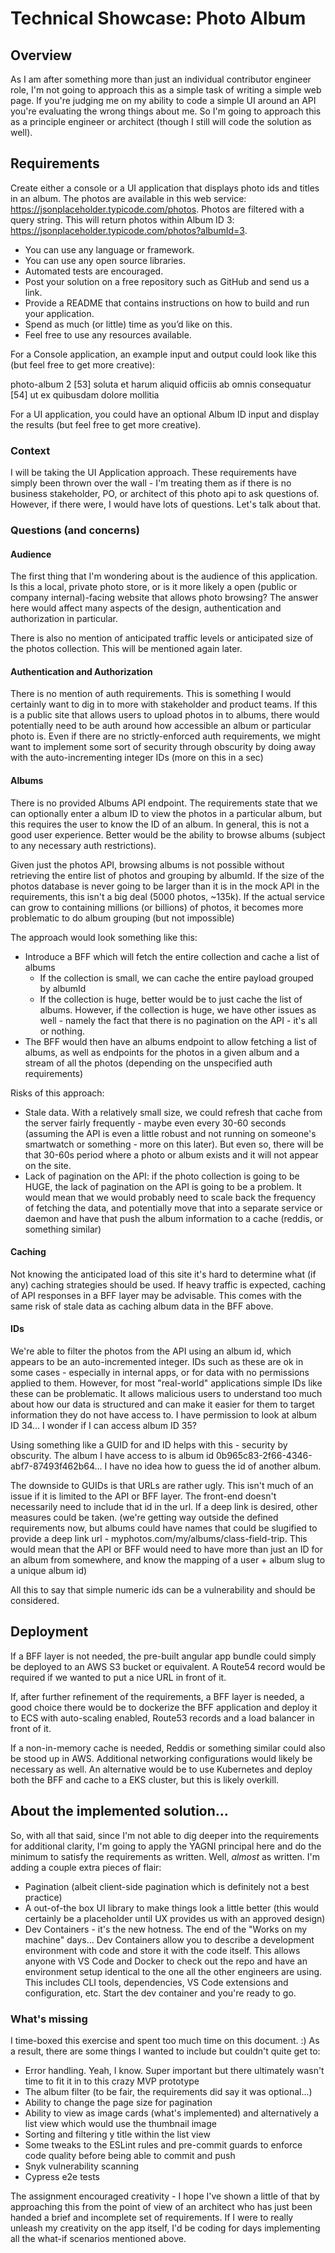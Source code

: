 # Technical Showcase: Photo Album
## Overview
As I am after something more than just an individual contributor engineer role, I'm not going to approach this as a simple task of writing a simple web page. If you're judging me on my ability to code a simple UI around an API you're evaluating the wrong things about me. So I'm going to approach this as a principle engineer or architect (though I still will code the solution as well).

## Requirements
Create either a console or a UI application that displays photo ids and titles in an album. 
The photos are available in this web service: https://jsonplaceholder.typicode.com/photos. Photos are filtered with a query 
string. This will return photos within Album ID 3: https://jsonplaceholder.typicode.com/photos?albumId=3.

- You can use any language or framework.
- You can use any open source libraries.
- Automated tests are encouraged.
- Post your solution on a free repository such as GitHub and send us a link.
- Provide a README that contains instructions on how to build and run your application.
- Spend as much (or little) time as you’d like on this.
- Feel free to use any resources available.

For a Console application, an example input and output could look like this (but feel free to get more creative):

photo-album 2
[53] soluta et harum aliquid officiis ab omnis consequatur
[54] ut ex quibusdam dolore mollitia

For a UI application, you could have an optional Album ID input and display the results (but feel free to get more creative).

### Context
I will be taking the UI Application approach. These requirements have simply been thrown over the wall - I'm treating them as if there is no business stakeholder, PO, or architect of this photo api to ask questions of. However, if there were, I would have lots of questions. Let's talk about that.

### Questions (and concerns)
#### Audience
The first thing that I'm wondering about is the audience of this application. Is this a local, private photo store, or is it more likely a open (public or company internal)-facing website that allows photo browsing? The answer here would affect many aspects of the design, authentication and authorization in particular.

There is also no mention of anticipated traffic levels or anticipated size of the photos collection. This will be mentioned again later.

#### Authentication and Authorization
There is no mention of auth requirements. This is something I would certainly want to dig in to more with stakeholder and product teams. If this is a public site that allows users to upload photos in to albums, there would potentially need to be auth around how accessible an album or particular photo is. Even if there are no strictly-enforced auth requirements, we might want to implement some sort of security through obscurity by doing away with the auto-incrementing integer IDs (more on this in a sec)

#### Albums
There is no provided Albums API endpoint. The requirements state that we can optionally enter a album ID to view the photos in a particular album, but this requires the user to know the ID of an album. In general, this is not a good user experience. Better would be the ability to browse albums (subject to any necessary auth restrictions).

Given just the photos API, browsing albums is not possible without retrieving the entire list of photos and grouping by albumId. If the size of the photos database is never going to be larger than it is in the mock API in the requirements, this isn't a big deal (5000 photos, ~135k). If the actual service can grow to containing millions (or billions) of photos, it becomes more problematic to do album grouping (but not impossible)

The approach would look something like this:

- Introduce a BFF which will fetch the entire collection and cache a list of albums
  - If the collection is small, we can cache the entire payload grouped by albumId
  - If the collection is huge, better would be to just cache the list of albums. However, if the collection is huge, we have other issues as well - namely the fact that there is no pagination on the API - it's all or nothing.
- The BFF would then have an albums endpoint to allow fetching a list of albums, as well as endpoints for the photos in a given album and a stream of all the photos (depending on the unspecified auth requirements)

Risks of this approach:

- Stale data. With a relatively small size, we could refresh that cache from the server fairly frequently - maybe even every 30-60 seconds (assuming the API is even a little robust and not running on someone's smartwatch or something - more on this later). But even so, there will be that 30-60s period where a photo or album exists and it will not appear on the site. 
- Lack of pagination on the API: if the photo collection is going to be HUGE, the lack of pagination on the API is going to be a problem. It would mean that we would probably need to scale back the frequency of fetching the data, and potentially move that into a separate service or daemon and have that push the album information to a cache (reddis, or something similar)

#### Caching
Not knowing the anticipated load of this site it's hard to determine what (if any) caching strategies should be used. If heavy traffic is expected, caching of API responses in a BFF layer may be advisable. This comes with the same risk of stale data as caching album data in the BFF above.

#### IDs
We're able to filter the photos from the API using an album id, which appears to be an auto-incremented integer. IDs such as these are ok in some cases - especially in internal apps, or for data with no permissions applied to them. However, for most "real-world" applications simple IDs like these can be problematic. It allows malicious users to understand too much about how our data is structured and can make it easier for them to target information they do not have access to. I have permission to look at album ID 34... I wonder if I can access album ID 35?

Using something like a GUID for and ID helps with this - security by obscurity. The album I have access to is album id 0b965c83-2f66-4346-abf7-87493f462b64... I have no idea how to guess the id of another album. 

The downside to GUIDs is that URLs are rather ugly. This isn't much of an issue if it is limited to the API or BFF layer. The front-end doesn't necessarily need to include that id in the url. If a deep link is desired, other measures could be taken. (we're getting way outside the defined requirements now, but albums could have names that could be slugified to provide a deep link url - myphotos.com/my/albums/class-field-trip. This would mean that the API or BFF would need to have more than just an ID for an album from somewhere, and know the mapping of a user + album slug to a unique album id)

All this to say that simple numeric ids can be a vulnerability and should be considered.


## Deployment
If a BFF layer is not needed, the pre-built angular app bundle could simply be deployed to an AWS S3 bucket or equivalent. A Route54 record would be required if we wanted to put a nice URL in front of it.

If, after further refinement of the requirements, a BFF layer is needed, a good choice there would be to dockerize the BFF application and deploy it to ECS with auto-scaling enabled, Route53 records and a load balancer in front of it.

If a non-in-memory cache is needed, Reddis or something similar could also be stood up in AWS. Additional networking configurations would likely be necessary as well. An alternative would be to use Kubernetes and deploy both the BFF and cache to a EKS cluster, but this is likely overkill.

## About the implemented solution...
So, with all that said, since I'm not able to dig deeper into the requirements for additional clarity, I'm going to apply the YAGNI principal here and do the minimum to satisfy the requirements as written. Well, *almost* as written. I'm adding a couple extra pieces of flair:

- Pagination (albeit client-side pagination which is definitely not a best practice)
- A out-of-the box UI library to make things look a little better (this would certainly be a placeholder until UX provides us with an approved design)
- Dev Containers - it's the new hotness. The end of the "Works on my machine" days... Dev Containers allow you to describe a development environment with code and store it with the code itself. This allows anyone with VS Code and Docker to check out the repo and have an environment setup identical to the one all the other engineers are using. This includes CLI tools, dependencies, VS Code extensions and configuration, etc. Start the dev container and you're ready to go.

### What's missing
I time-boxed this exercise and spent too much time on this document. :) As a result, there are some things I wanted to include but couldn't quite get to:

- Error handling. Yeah, I know. Super important but there ultimately wasn't time to fit it in to this crazy MVP prototype
- The album filter (to be fair, the requirements did say it was optional...)
- Ability to change the page size for pagination
- Ability to view as image cards (what's implemented) and alternatively a list view which would use the thumbnail image
- Sorting and filtering y title within the list view
- Some tweaks to the ESLint rules and pre-commit guards to enforce code quality before being able to commit and push
- Snyk vulnerability scanning
- Cypress e2e tests

The assignment encouraged creativity - I hope I've shown a little of that by approaching this from the point of view of an architect who has just been handed a brief and incomplete set of requirements. If I were to really unleash my creativity on the app itself, I'd be coding for days implementing all the what-if scenarios mentioned above.
